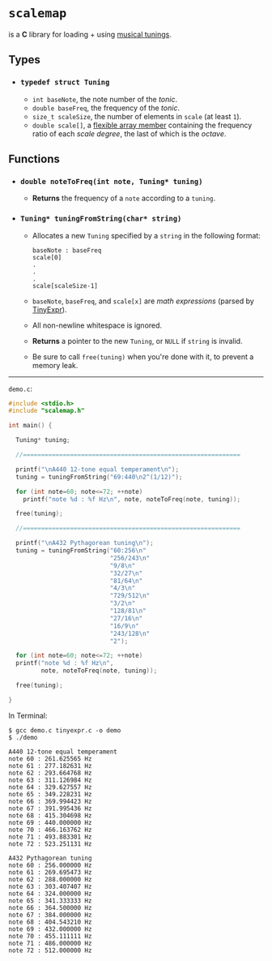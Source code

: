 # `scalemap`
is a **C** library for loading + using [musical tunings](https://en.wikipedia.org/wiki/Musical_tuning#Tuning_systems).

## Types

- ### `typedef struct Tuning`

  - `int baseNote`, the note number of the *tonic*.
  - `double baseFreq`, the frequency of the *tonic*.
  - `size_t scaleSize`, the number of elements in `scale` (at least `1`).
  - `double scale[]`, a [flexible array member](https://en.wikipedia.org/wiki/Flexible_array_member) containing the frequency ratio of each *scale degree*, the last of which is the *octave*.

## Functions

- ### `double noteToFreq(int note, Tuning* tuning)`
  - **Returns** the frequency of a `note` according to a `tuning`.

- ### `Tuning* tuningFromString(char* string)`
  - Allocates a new `Tuning` specified by a `string` in the following format:

        baseNote : baseFreq
        scale[0]
        .
        .
        .
        scale[scaleSize-1]

  - `baseNote`, `baseFreq`, and `scale[x]` are *math expressions* (parsed by [TinyExpr](https://codeplea.com/tinyexpr)).
  - All non-newline whitespace is ignored.
  - **Returns** a pointer to the new `Tuning`, or `NULL` if `string` is invalid.
  - Be sure to call `free(tuning)` when you're done with it, to prevent a memory leak.

---

`demo.c`:
```c
#include <stdio.h>
#include "scalemap.h"

int main() {

  Tuning* tuning;

  //============================================================

  printf("\nA440 12-tone equal temperament\n");
  tuning = tuningFromString("69:440\n2^(1/12)");

  for (int note=60; note<=72; ++note)
    printf("note %d : %f Hz\n", note, noteToFreq(note, tuning));

  free(tuning);

  //============================================================

  printf("\nA432 Pythagorean tuning\n");
  tuning = tuningFromString("60:256\n"
                            "256/243\n"
                            "9/8\n"
                            "32/27\n"
                            "81/64\n"
                            "4/3\n"
                            "729/512\n"
                            "3/2\n"
                            "128/81\n"
                            "27/16\n"
                            "16/9\n"
                            "243/128\n"
                            "2");

  for (int note=60; note<=72; ++note)
  printf("note %d : %f Hz\n",
         note, noteToFreq(note, tuning));

  free(tuning);

}
```
In Terminal:
```console
$ gcc demo.c tinyexpr.c -o demo
$ ./demo

A440 12-tone equal temperament
note 60 : 261.625565 Hz
note 61 : 277.182631 Hz
note 62 : 293.664768 Hz
note 63 : 311.126984 Hz
note 64 : 329.627557 Hz
note 65 : 349.228231 Hz
note 66 : 369.994423 Hz
note 67 : 391.995436 Hz
note 68 : 415.304698 Hz
note 69 : 440.000000 Hz
note 70 : 466.163762 Hz
note 71 : 493.883301 Hz
note 72 : 523.251131 Hz

A432 Pythagorean tuning
note 60 : 256.000000 Hz
note 61 : 269.695473 Hz
note 62 : 288.000000 Hz
note 63 : 303.407407 Hz
note 64 : 324.000000 Hz
note 65 : 341.333333 Hz
note 66 : 364.500000 Hz
note 67 : 384.000000 Hz
note 68 : 404.543210 Hz
note 69 : 432.000000 Hz
note 70 : 455.111111 Hz
note 71 : 486.000000 Hz
note 72 : 512.000000 Hz
```
